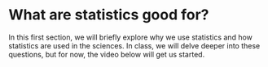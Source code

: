 What are statistics good for?
=======================

In this first section, we will briefly explore why we use statistics and how statistics are used in the sciences. In class, we will delve deeper into these questions, but for now, the video below will get us started.
